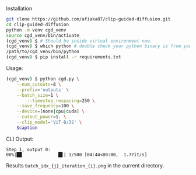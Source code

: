 Installation
```sh
git clone https://github.com/afiaka87/clip-guided-diffusion.git
cd clip-guided-diffusion
python -m venv cgd_venv
source cgd_venv/bin/activate
(cgd_venv) $ # Should be inside virtual environment now.
(cgd_venv) $ which python # double check your python binary is from your virtual env
/path/to/cgd_venv/bin/python
(cgd_venv) $ pip install -r requirements.txt
```

Usage:
```sh
(cgd_venv) $ python cgd.py \
    --num_cutouts=8 \
    --prefix='outputs' \
    --batch_size=1 \
		--timestep_respacing=250 \
    --save_frequency=100 \
    --device=[none|cpu|cuda] \
    --cutout_power=1. \
    --clip_model='ViT-B/32' \
    $caption
```

CLI Output:
```
Step 1, output 0:
00%|██              █▋| 1/500 [04:44<00:00,  1.77it/s]
```
Results `batch_idx_{j}_iteration_{i}.png` in the current directory.